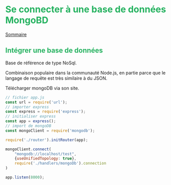 # <div style="color: #26B260">**Se connecter à une base de données MongoBD**</div>

[Sommaire](./00-Sommaire.md)

## <div style="color: #26B260">**Intégrer une base de données**</div>

Base de référence de type NoSql.

Combinaison populaire dans la communauté Node.js, en partie parce que le langage de requête est très similaire à du JSON.

Télécharger mongoDB via son site.

```javascript
// fichier app.js
const url = require('url');
// importer express
const express = require('express');
// initialiser express
const app = express();
// import de mongoDB
const mongoClient = require('mongodb');

require('./router').initRouter(app);

mongoClient.connect(
    "mongodb://localhost/test",
    {useUnifiedTopology: true},
    require('./handlers/mongoDb').connection
)

app.listen(8000);
```
